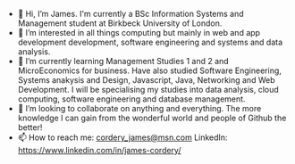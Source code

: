 - 👋 Hi, I’m James. I'm currently a BSc Information Systems and Management student at Birkbeck University of London.
- 👀 I’m interested in all things computing but mainly in web and app development development, software engineering and systems and data analysis.
- 🌱 I’m currently learning Management Studies 1 and 2 and MicroEconomics for business. Have also studied Software Engineering, Systems anakysis and Design, Javascript, Java,        Networking and Web Development.
      I will be specialising my studies into data analysis, cloud computing, software engineering and database management. 
- 💞️ I’m looking to collaborate on anything and everything. The more knowledge I can gain from the wonderful world and people of Github the better!
- 📫 How to reach me: cordery_james@msn.com
      LinkedIn: https://www.linkedin.com/in/james-cordery/

<!---
Jimboc19861/Jimboc19861 is a ✨ special ✨ repository because its `README.md` (this file) appears on your GitHub profile.
You can click the Preview link to take a look at your changes.
--->
